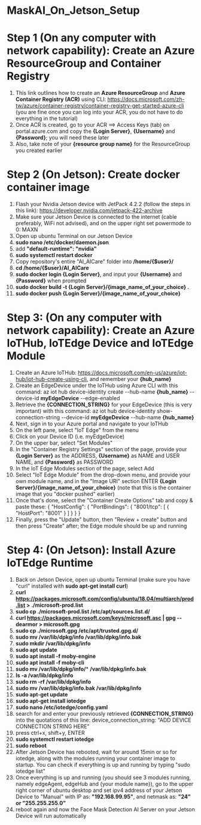 # MaskAI_On_Jetson_Setup
# Step 1 (On any computer with network capability): Create an Azure ResourceGroup and Container Registry
1. This link outlines how to create an **Azure ResourceGroup** and **Azure Container Registry (ACR)** using CLI: https://docs.microsoft.com/zh-tw/azure/container-registry/container-registry-get-started-azure-cli (you are fine once you can log into your ACR, you do not have to do everything in the tutorial)
2. Once ACR is created, go to your ACR ==> Access Keys (tab) on portal.azure.com and copy the **{Login Server}**, **{Username}** and **{Password}**; you will need these later
3. Also, take note of your **{resource group name}** for the ResourceGroup you created earlier

# Step 2 (On Jetson): Create docker container image
1. Flash your Nvidia Jetson device with JetPack 4.2.2 (follow the steps in this link): https://developer.nvidia.com/jetpack-422-archive
2. Make sure your Jetson Device is connected to the internet (cable preferably, WiFi not advised), and on the upper right set powermode to 0: MAXN
3. Open up ubuntu Terminal on our Jetson Device
4. **sudo nano /etc/docker/daemon.json**
5. add **"default-runtime": "nvidia"**
6. **sudo systemctl restart docker**
7. Copy repository's entire "AI_AICare" folder into **/home/{$user}/**
8. **cd /home/{$user}/AI_AICare**
9. **sudo docker login {Login Server}**, and input your **{Username}** and **{Password}** when prompted
10. **sudo docker build -t {Login Server}/{image_name_of_your_choice} .**
11. **sudo docker push {Login Server}/{image_name_of_your_choice}**

# Step 3: (On any computer with network capability): Create an Azure IoTHub, IoTEdge Device and IoTEdge Module
1. Create an Azure IoTHub: https://docs.microsoft.com/en-us/azure/iot-hub/iot-hub-create-using-cli, and remember your **{hub_name}**
2. Create an EdgeDevice under the IoTHub using Azure CLI with this command: az iot hub device-identity create --hub-name **{hub_name}** --device-id **myEdgeDevice** --edge-enabled
3. Retrieve the **{CONNECTION_STRING}** for your EdgeDevice (this is very important) with this command: az iot hub device-identity show-connection-string --device-id **myEdgeDevice** --hub-name **{hub_name}**
4. Next, sign in to your Azure portal and navigate to your IoTHub
5. On the left pane, select "IoT Edge" from the menu
6. Click on your Device ID (i.e. myEdgeDevice)
7. On the upper bar, select "Set Modules"
8. In the "Container Registry Settings" section of the page, provide your **{Login Server}** as the ADDRESS, **{Username}** as NAME and USER NAME, and **{Password}** as PASSWORD
9. In the IoT Edge Modules section of the page, select Add
10. Select "IoT Edge Module" from the drop-down menu, and provide your own module name, and in the "Image URI" section ENTER **{Login Server}/{image_name_of_your_choice}** (note that this is the container image that you "docker pushed" earlier)
11. Once that's done, select the "Container Create Options" tab and copy & paste these: 
{
    "HostConfig": {
        "PortBindings": {
            "8001/tcp": [
                {
                    "HostPort": "8001"
                }
            ]
        }
    }
}
12. Finally, press the "Update" button, then "Review + create" button and then press "Create" after; the Edge module should be up and running

# Step 4: (On Jetson): Install Azure IoTEdge Runtime
1. Back on Jetson Device, open up ubuntu Terminal (make sure you have "curl" installed with **sudo apt-get install curl**)
2. **curl https://packages.microsoft.com/config/ubuntu/18.04/multiarch/prod.list > ./microsoft-prod.list**
3. **sudo cp ./microsoft-prod.list /etc/apt/sources.list.d/**
4. **curl https://packages.microsoft.com/keys/microsoft.asc | gpg --dearmor > microsoft.gpg**
5. **sudo cp ./microsoft.gpg /etc/apt/trusted.gpg.d/**
6. **sudo mv /var/lib/dpkg/info /var/lib/dpkg/info.bak**
7. **sudo mkdir /var/lib/dpkg/info**
8. **sudo apt update**
9. **sudo apt install -f moby-engine**
10. **sudo apt install -f moby-cli**
11. **sudo mv /var/lib/dpkg/info/*** **/var/lib/dpkg/info.bak**
12. **ls -a /var/lib/dpkg/info**
13. **sudo rm -rf /var/lib/dpkg/info**
14. **sudo mv /var/lib/dpkg/info.bak /var/lib/dpkg/info**
15. **sudo apt-get update**
16. **sudo apt-get install iotedge**
17. **sudo nano /etc/iotedge/config.yaml**
18. search for and enter your previously retrieved **{CONNECTION_STRING}** into the quotations of this line: device_connection_string: "ADD DEVICE CONNECTION STRING HERE"
19. press ctrl+x, shift+y, ENTER
20. **sudo systemctl restart iotedge**
21. **sudo reboot**
22. After Jetson Device has rebooted, wait for around 15min or so for iotedge, along with the modules running your container image to startup. You can check if everything is up and running by typing "sudo iotedge list"
23. Once everything is up and running (you should see 3 modules running, namely edgeAgent, edgeHub and {your module name}), go to the upper right corner of ubuntu desktop and set ipv4 address of your Jetson Device to "Manual" with IP as: **"192.168.99.95"**, and netmask as: **"24" or "255.255.255.0"**
24. reboot again and now the Face Mask Detection AI Server on your Jetson Device will run automatically



